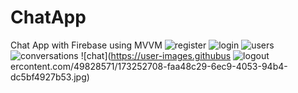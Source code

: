 # ChatApp
Chat App with Firebase using MVVM
![register](https://user-images.githubusercontent.com/49828571/173252690-3b00f827-3441-4b98-a290-3b3b9622778d.jpg)
![login](https://user-images.githubusercontent.com/49828571/173252694-ce289c74-00cf-4794-99ff-2953ca5f8130.jpg)
![users](https://user-images.githubusercontent.com/49828571/173252700-b46afa1d-0a99-495f-8a6f-444dd741338b.jpg)
![conversations](https://user-images.githubusercontent.com/49828571/173252702-2874fcc1-c607-424b-a042-9f8b8bcbd869.jpg)
![chat](https://user-images.githubus
![logout](https://user-images.githubusercontent.com/49828571/173252714-f7dddd2a-021a-4e22-a556-c8307c5e6c69.jpg)
ercontent.com/49828571/173252708-faa48c29-6ec9-4053-94b4-dc5bf4927b53.jpg)


